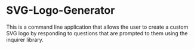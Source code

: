 # SVG-Logo-Generator
This is a command line application that allows the user to create a custom SVG logo by responding to questions that are prompted to them using the inquirer library.
